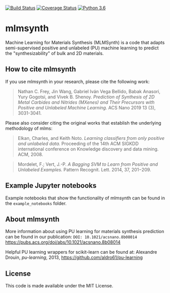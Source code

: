 [![Build Status](https://travis-ci.com/ncfrey/mlmsynth.svg?branch=master)](https://travis-ci.com/ncfrey/mlmsynth)
[![Coverage Status](https://coveralls.io/repos/github/ncfrey/mlmsynth/badge.svg?branch=master)](https://coveralls.io/github/ncfrey/mlmsynth?branch=master)
[![Python 3.6](https://img.shields.io/badge/python-3.6-blue.svg)](https://www.python.org/downloads/release/python-360/)


# mlmsynth
Machine Learning for Materials Synthesis (MLMSynth) is a code that adapts semi-supervised positive and unlabeled (PU) machine learning to predict the "synthesizability" of bulk and 2D materials. 

## How to cite mlmsynth
If you use mlmsynth in your research, please cite the following work:
  
> Nathan C. Frey, Jin Wang, Gabriel Iván Vega Bellido, Babak Anasori, Yury Gogotsi, and Vivek B. Shenoy. *Prediction of Synthesis of 2D   Metal Carbides and Nitrides (MXenes) and Their Precursors with Positive and Unlabeled Machine Learning.* ACS Nano 2019 13 (3), 3031-3041.
  
Please also consider citing the original works that establish the underlying methodology of mlms:

> Elkan, Charles, and Keith Noto. *Learning classifiers from only positive and unlabeled data.* Proceeding of the 14th ACM SIGKDD international conference on Knowledge discovery and data mining. ACM, 2008.
  
> Mordelet, F.; Vert, J.-P. *A Bagging SVM to Learn from Positive and Unlabeled Examples.* Pattern Recognit. Lett. 2014, 37, 201−209.

## Example Jupyter notebooks
Example notebooks that show the functionality of mlmsynth can be found in the `example_notebooks` folder.

## About mlmsynth
More information about using PU learning for materials synthesis prediction can be found in our publication: `DOI: 10.1021/acsnano.8b08014` https://pubs.acs.org/doi/abs/10.1021/acsnano.8b08014

Helpful PU learning wrappers for scikit-learn can be found at: Alexandre Drouin, *pu-learning*, 2013, https://github.com/aldro61/pu-learning 
 
## License
This code is made available under the MIT License.
